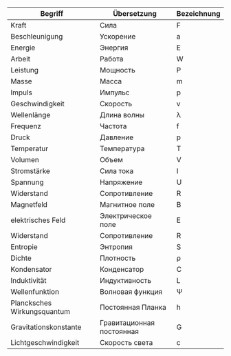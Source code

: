 | Begriff                     | Übersetzung               | Bezeichnung |
| --------------------------- | ------------------------- | ----------- |
| Kraft                       | Сила                      | F           |
| Beschleunigung              | Ускорение                 | a           |
| Energie                     | Энергия                   | E           |
| Arbeit                      | Работа                    | W           |
| Leistung                    | Мощность                  | P           |
| Masse                       | Масса                     | m           |
| Impuls                      | Импульс                   | p           |
| Geschwindigkeit             | Скорость                  | v           |
| Wellenlänge                 | Длина волны               | λ           |
| Frequenz                    | Частота                   | f           |
| Druck                       | Давление                  | p           |
| Temperatur                  | Температура               | T           |
| Volumen                     | Объем                     | V           |
| Stromstärke                 | Сила тока                 | I           |
| Spannung                    | Напряжение                | U           |
| Widerstand                  | Сопротивление             | R           |
| Magnetfeld                  | Магнитное поле            | B           |
| elektrisches Feld           | Электрическое поле        | E           |
| Widerstand                  | Сопротивление             | R           |
| Entropie                    | Энтропия                  | S           |
| Dichte                      | Плотность                 | ρ           |
| Kondensator                 | Конденсатор               | C           |
| Induktivität                | Индуктивность             | L           |
| Wellenfunktion              | Волновая функция          | Ψ           |
| Plancksches Wirkungsquantum | Постоянная Планка         | h           |
| Gravitationskonstante       | Гравитационная постоянная | G           |
| Lichtgeschwindigkeit        | Скорость света            | c           |
